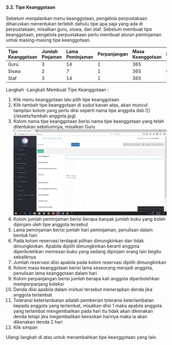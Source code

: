 #### **3.2. Tipe Keanggotaan**

Sebelum menjalankan menu keanggotaan, pengelola perpustakaan diharuskan menentukan terlebih dahulu tipe apa saja yang ada di perpustakaan, misalkan guru, siswa, dan staf. Sebelum membuat tipe keanggotaan, pengelola perpustakaan perlu membuat aturan peminjaman untuk masing-masing tipe keanggotaan.

| Tipe Keanggotaan | Jumlah Pinjaman | Lama Peminjaman | Perpanjangan | Masa  Keanggotaan | Reservasi | Denda |
| :--- | :--- | :--- | :--- | :--- | :--- | :--- |
| Guru | 3 | 14 | 1 | 365 | 2 | 0 |
| Siswa | 2 | 7 | 1 | 365 | 0 | 500 |
| Staf | 3 | 14 | 1 | 365 | 2 | 0 |

Langkah -Langkah Membuat Tipe Keanggotaan :

1. Klik menu keanggotaan lalu pilih tipe keanggotaan
2. Klik tambah tipe keanggotaan di sudut kanan atas, akan muncul tampilan kolom yang perlu diisi seperti nama tipe anggota dsb.![](/assets/tambah anggota.jpg)
3. Kolom nama tipe keanggotaan berisi nama tipe keanggotaan yang telah ditentukan sebelumnya, misalkan Guru![](/assets/isian.jpg)
4. Kolom jumlah peminjaman berisi berapa banyak jumlah buku yang boleh dipinjam oleh tipe anggota tersebut
5. Lama peminjaman berisi jumlah hari peminjaman, penulisan dalam bentuk hari
6. Pada kolom reservasi terdapat pilihan dimungkinkan dan tidak dimungkinkan. Apabila dipilih dimungkinkan berarti anggota diperbolehkan memesan buku yang sedang dipinjam orang lain begitu sebaliknya
7. Jumlah reservasi diisi apabila pada kolom reservasi dipilih dimungkinkan
8. Kolom masa keanggotaan berisi lama seseorang menjadi anggota, penulisan lama keanggotaan dalam hari
9. Kolom perpanjangan berisi jumlah berapa kali anggota diperbolehkan memperpanjang koleksi
10. Denda diisi apabila dalam insitusi tersebut menerapkan denda jika anggota terlambat
11. Toleransi keterlambatan adalah pemberian toleransi keterlambatan kepada anggota yang terlambat, misalkan diisi 1 maka apabila anggota yang terlambat mengembalikan pada hari itu tidak akan dikenakan denda tetapi jika megembalikan keesokan harinya maka ia akan dikenakan denda 2 hari
12. Klik simpan

Ulangi langkah di atas untuk menambahkan tipe keanggotaan yang lain.







